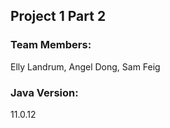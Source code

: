 ## Project 1 Part 2 ##
### Team Members: ### 
Elly Landrum, Angel Dong, Sam Feig

### Java Version: ###
11.0.12